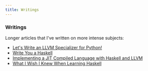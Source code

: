 ```yaml
---
title: Writings
---
```


### Writings

Longer articles that I've written on more intense subjects:

* [Let's Write an LLVM Specializer for Python!](http://dev.stephendiehl.com/numpile/)
* [Write You a Haskell](http://dev.stephendiehl.com/fun/)
* [Implementing a JIT Compiled Language with Haskell and LLVM](http://www.stephendiehl.com/llvm/)
* [What I Wish I Knew When Learning Haskell](http://dev.stephendiehl.com/hask)
